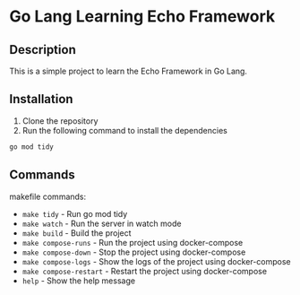 # Go Lang Learning Echo Framework

## Description
This is a simple project to learn the Echo Framework in Go Lang.

## Installation
1. Clone the repository
2. Run the following command to install the dependencies
```bash
go mod tidy
```

## Commands

makefile commands:
- `make tidy` - Run go mod tidy
- `make watch` - Run the server in watch mode
- `make build` - Build the project
- `make compose-runs` - Run the project using docker-compose
- `make compose-down` - Stop the project using docker-compose
- `make compose-logs` - Show the logs of the project using docker-compose
- `make compose-restart` - Restart the project using docker-compose
- `help` - Show the help message